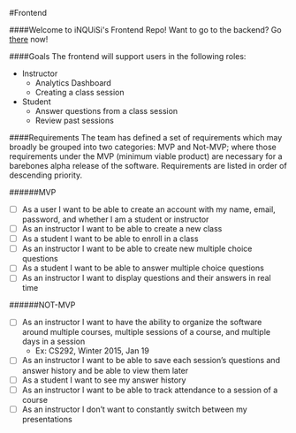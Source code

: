 #Frontend

####Welcome to iNQUiSi's Frontend Repo! 
Want to go to the backend? Go [there](https://github.com/inquisi/backend) now!

####Goals
The frontend will support users in the following roles:
- Instructor
	- Analytics Dashboard
	- Creating a class session
- Student
	- Answer questions from a class session
	- Review past sessions

####Requirements
The team has defined a set of requirements which may broadly be grouped into two
categories: MVP and Not-MVP; where those requirements under the MVP (minimum viable
product) are necessary for a barebones alpha release of the software. Requirements are
listed in order of descending priority.

######MVP
- [ ] As a user I want to be able to create an account with my name, email, password, and
whether I am a student or instructor
- [ ] As an instructor I want to be able to create a new class
- [ ] As a student I want to be able to enroll in a class
- [ ] As an instructor I want to be able to create new multiple choice questions
- [ ] As a student I want to be able to answer multiple choice questions
- [ ] As an instructor I want to display questions and their answers in real time

######NOT-MVP
- [ ] As an instructor I want to have the ability to organize the software around multiple
courses, multiple sessions of a course, and multiple days in a session
	- Ex: CS292, Winter 2015, Jan 19
- [ ] As an instructor I want to be able to save each session’s questions and answer history
and be able to view them later
- [ ] As a student I want to see my answer history
- [ ] As an instructor I want to be able to track attendance to a session of a course
- [ ] As an instructor I don’t want to constantly switch between my presentations